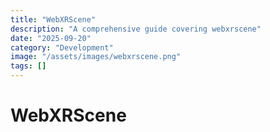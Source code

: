 ```yaml
---
title: "WebXRScene"
description: "A comprehensive guide covering webxrscene"
date: "2025-09-20"
category: "Development"
image: "/assets/images/webxrscene.png"
tags: []
---
```


# WebXRScene


